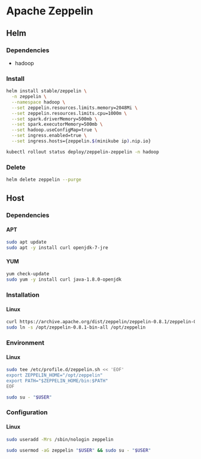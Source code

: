 # Apache Zeppelin

## Helm

### Dependencies

- hadoop

### Install

```sh
helm install stable/zeppelin \
  -n zeppelin \
  --namespace hadoop \
  --set zeppelin.resources.limits.memory=2048Mi \
  --set zeppelin.resources.limits.cpu=1000m \
  --set spark.driverMemory=500mb \
  --set spark.executorMemory=500mb \
  --set hadoop.useConfigMap=true \
  --set ingress.enabled=true \
  --set ingress.hosts={zeppelin.$(minikube ip).nip.io}
```

```sh
kubectl rollout status deploy/zeppelin-zeppelin -n hadoop
```

### Delete

```sh
helm delete zeppelin --purge
```

## Host

### Dependencies

#### APT

```sh
sudo apt update
sudo apt -y install curl openjdk-7-jre
```

#### YUM

```sh
yum check-update
sudo yum -y install curl java-1.8.0-openjdk
```

### Installation

#### Linux

```sh
curl https://archive.apache.org/dist/zeppelin/zeppelin-0.8.1/zeppelin-0.8.1-bin-all.tgz | sudo tar -xzC /opt
sudo ln -s /opt/zeppelin-0.8.1-bin-all /opt/zeppelin
```

### Environment

#### Linux

```sh
sudo tee /etc/profile.d/zeppelin.sh << 'EOF'
export ZEPPELIN_HOME="/opt/zeppelin"
export PATH="$ZEPPELIN_HOME/bin:$PATH"
EOF
```

```sh
sudo su - "$USER"
```

### Configuration

#### Linux

```sh
sudo useradd -Mrs /sbin/nologin zeppelin
```

```sh
sudo usermod -aG zeppelin "$USER" && sudo su - "$USER"
```

